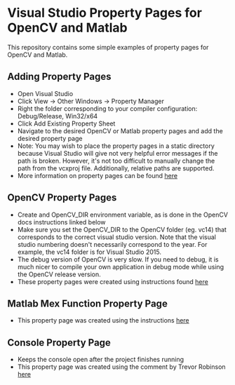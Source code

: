 # Visual Studio Property Pages for OpenCV and Matlab
This repository contains some simple examples of property pages for OpenCV and Matlab.

## Adding Property Pages
* Open Visual Studio
* Click View -> Other Windows -> Property Manager
* Right the folder corresponding to your compiler configuration: Debug/Release, Win32/x64
* Click Add Existing Property Sheet
* Navigate to the desired OpenCV or Matlab property pages and add the desired property page
* Note: You may wish to place the property pages in a static directory because Visual Studio will give not very helpful error messages if the path is broken. However, it's not too difficult to manually change the path from the vcxproj file. Additionally, relative paths are supported.
* More information on property pages can be found [here](https://msdn.microsoft.com/en-us/library/669zx6zc.aspx)

## OpenCV Property Pages
* Create and OpenCV_DIR environment variable, as is done in the OpenCV docs instructions linked below
* Make sure you set the OpenCV_DIR to the OpenCV folder (eg. vc14) that corresponds to the correct visual studio version. Note that the visual studio numbering doesn't necessarily correspond to the year. For example, the vc14 folder is for Visual Studio 2015.
* The debug version of OpenCV is very slow. If you need to debug, it is much nicer to compile your own application in debug mode while using the OpenCV release version.
* These property pages were created using instructions found [here](https://docs.opencv.org/2.4/doc/tutorials/introduction/windows_visual_studio_Opencv/windows_visual_studio_Opencv.html)

## Matlab Mex Function Property Page
* This property page was created using the instructions [here](https://www.mathworks.com/help/matlab/matlab_external/compiling-mex-files-with-the-microsoft-visual-c-ide.html)

## Console Property Page
* Keeps the console open after the project finishes running
* This property page was created using the comment by Trevor Robinson [here](https://stackoverflow.com/a/1775870/4307850)

